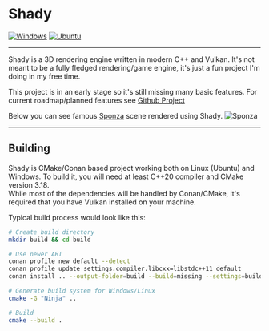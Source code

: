 # Shady
[![Windows](https://github.com/JacobDomagala/Shady/actions/workflows/windows.yml/badge.svg?branch=master)](https://github.com/JacobDomagala/Shady/actions/workflows/windows.yml?query=branch%3Amaster)
[![Ubuntu](https://github.com/JacobDomagala/Shady/actions/workflows/ubuntu.yml/badge.svg?branch=master)](https://github.com/JacobDomagala/Shady/actions/workflows/ubuntu.yml?query=branch%3Amaster)

------------------------------------------------------------

Shady is a 3D rendering engine written in modern C++ and Vulkan. It's not meant to be a fully fledged rendering/game engine, it's just a fun project I'm doing in my free time. </br>

This project is in an early stage so it's still missing many basic features. For current roadmap/planned features see [Github Project](https://github.com/JacobDomagala/Shady/projects/2) </br>

Below you can see famous [Sponza](https://en.wikipedia.org/wiki/Sponza_Palace) scene rendered using Shady.
![Sponza](https://github.com/JacobDomagala/Shady/wiki/screenshot_vulkan.PNG)

------------------------------------------------------------
## Building

Shady is CMake/Conan based project working both on Linux (Ubuntu) and Windows. To build it, you will need at least C++20 compiler and CMake version 3.18. </br>
While most of the dependencies will be handled by Conan/CMake, it's required that you have Vulkan installed on your machine.

Typical build process would look like this:
```bash
# Create build directory
mkdir build && cd build

# Use newer ABI
conan profile new default --detect
conan profile update settings.compiler.libcxx=libstdc++11 default
conan install .. --output-folder=build --build=missing --settings=build_type=Release

# Generate build system for Windows/Linux
cmake -G "Ninja" ..

# Build
cmake --build .
```

